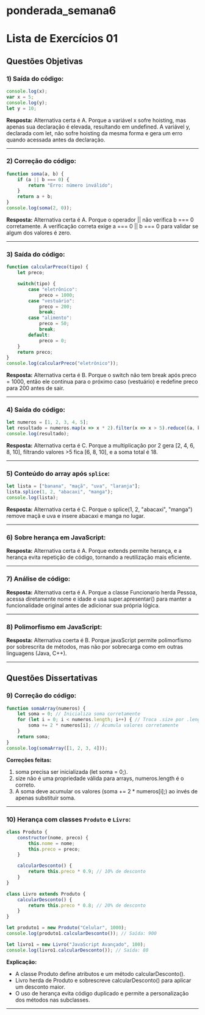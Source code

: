 # ponderada_semana6
# Lista de Exercícios 01

## Questões Objetivas

### 1) Saída do código:
```javascript
console.log(x);
var x = 5;
console.log(y);
let y = 10;
```
**Resposta:**
Alternativa certa é A. Porque a  variável x sofre hoisting, mas apenas sua declaração é elevada, resultando em undefined. A variável y, declarada com let, não sofre hoisting da mesma forma e gera um erro quando acessada antes da declaração.

---

### 2) Correção do código:
```javascript
function soma(a, b) {
    if (a || b === 0) {
        return "Erro: número inválido";
    }
    return a + b;
}
console.log(soma(2, 0));
```
**Resposta:**
Alternativa certa é A. Porque o operador || não verifica b === 0 corretamente. A verificação correta exige a === 0 || b === 0 para validar se algum dos valores é zero.

---

### 3) Saída do código:
```javascript
function calcularPreco(tipo) {
    let preco;

    switch(tipo) {
        case "eletrônico":
            preco = 1000;
        case "vestuário":
            preco = 200;
            break;
        case "alimento":
            preco = 50;
            break;
        default:
            preco = 0;
    }
    return preco;
}
console.log(calcularPreco("eletrônico"));
```
**Resposta:**
Alternativa certa é B. Porque o switch não tem break após preco = 1000, então ele continua para o próximo caso (vestuário) e redefine preco para 200 antes de sair.

---

### 4) Saída do código:
```javascript
let numeros = [1, 2, 3, 4, 5];
let resultado = numeros.map(x => x * 2).filter(x => x > 5).reduce((a, b) => a + b, 0);
console.log(resultado);
```
**Resposta:**
Alternativa certa é C. Porque a multiplicação por 2 gera [2, 4, 6, 8, 10], filtrando valores >5 fica [6, 8, 10], e a soma total é 18.

---

### 5) Conteúdo do array após `splice`:
```javascript
let lista = ["banana", "maçã", "uva", "laranja"];
lista.splice(1, 2, "abacaxi", "manga");
console.log(lista);
```
**Resposta:**
Alternativa certa é C. Porque o splice(1, 2, "abacaxi", "manga") remove maçã e uva e insere abacaxi e manga no lugar.

---

### 6) Sobre herança em JavaScript:
**Resposta:**
Alternativa certa é A. Porque extends permite herança, e a herança evita repetição de código, tornando a reutilização mais eficiente.

---

### 7) Análise de código:
**Resposta:**
Alternativa certa é A. Porque a classe Funcionario herda Pessoa, acessa diretamente nome e idade e usa super.apresentar() para manter a funcionalidade original antes de adicionar sua própria lógica.

---

### 8) Polimorfismo em JavaScript:
**Resposta:**
Alternativa coerta é B. Porque javaScript permite polimorfismo por sobrescrita de métodos, mas não por sobrecarga como em outras linguagens (Java, C++).

---

## Questões Dissertativas

### 9) Correção do código:
```javascript
function somaArray(numeros) {
    let soma = 0; // Inicializa soma corretamente
    for (let i = 0; i < numeros.length; i++) { // Troca .size por .length
        soma += 2 * numeros[i]; // Acumula valores corretamente
    }
    return soma;
}
console.log(somaArray([1, 2, 3, 4]));
```
**Correções feitas:**
1. soma precisa ser inicializada (let soma = 0;).
2. size não é uma propriedade válida para arrays, numeros.length é o correto.
3. A soma deve acumular os valores (soma += 2 * numeros[i];) ao invés de apenas substituir soma.

---

### 10) Herança com classes `Produto` e `Livro`:
```javascript
class Produto {
    constructor(nome, preco) {
        this.nome = nome;
        this.preco = preco;
    }

    calcularDesconto() {
        return this.preco * 0.9; // 10% de desconto
    }
}

class Livro extends Produto {
    calcularDesconto() {
        return this.preco * 0.8; // 20% de desconto
    }
}

let produto1 = new Produto("Celular", 1000);
console.log(produto1.calcularDesconto()); // Saída: 900

let livro1 = new Livro("JavaScript Avançado", 100);
console.log(livro1.calcularDesconto()); // Saída: 80
```
**Explicação:**
- A classe Produto define atributos e um método calcularDesconto().
- Livro herda de Produto e sobrescreve calcularDesconto() para aplicar um desconto maior.
- O uso de herança evita código duplicado e permite a personalização dos métodos nas subclasses.

---
